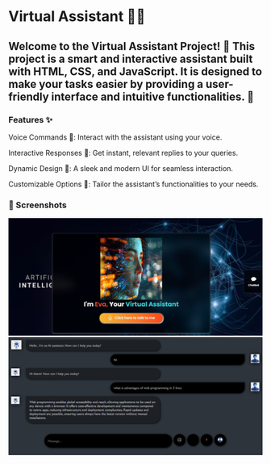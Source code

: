 # Virtual Assistant 🌟🤖
<h2>Welcome to the Virtual Assistant Project! 🎉 This project is a smart and interactive assistant built with HTML, CSS, and JavaScript. It is designed to make your tasks easier by providing a user-friendly interface and intuitive functionalities. 🚀</h2>
<h3>Features ✨</h3>
<p>Voice Commands 🎤: Interact with the assistant using your voice.</p>
<p>Interactive Responses 💬: Get instant, relevant replies to your queries.</p>
<p>Dynamic Design 🎨: A sleek and modern UI for seamless interaction.</p>
<p>Customizable Options 🔧: Tailor the assistant’s functionalities to your needs.</p>
<h3>📸 Screenshots</h3>
<img src="1.jpg" alt="Img"/>
<img src="2.jpg" alt="Img"/>
